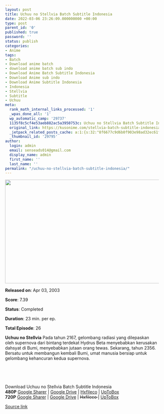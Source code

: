```yaml
---
layout: post
title: Uchuu no Stellvia Batch Subtitle Indonesia
date: 2022-03-06 23:26:09.000000000 +00:00
type: post
parent_id: '0'
published: true
password: ''
status: publish
categories:
- Anime
tags:
- Batch
- Download anime batch
- download anime batch sub indo
- Download Anime Batch Subtitle Indonesia
- Download Anime sub indo
- Download Anime Subtitle Indonesia
- Indonesia
- Stellvia
- Subtitle
- Uchuu
meta:
  rank_math_internal_links_processed: '1'
  _wpas_done_all: '1'
  wp_automatic_camp: '29737'
  1135f8c5cf4e53aeb882ac5a3950753c: Uchuu no Stellvia Batch Subtitle Indonesia
  original_link: https://kusonime.com/stellvia-batch-subtitle-indonesia/
  _jetpack_related_posts_cache: a:1:{s:32:"8f6677c9d6b0f903e98ad32ec61f8deb";a:2:{s:7:"expires";i:1663285930;s:7:"payload";a:3:{i:0;a:1:{s:2:"id";i:27767;}i:1;a:1:{s:2:"id";i:28471;}i:2;a:1:{s:2:"id";i:28071;}}}}
  _thumbnail_id: '29795'
author:
  login: admin
  email: senseads014@gmail.com
  display_name: admin
  first_name: ''
  last_name: ''
permalink: "/uchuu-no-stellvia-batch-subtitle-indonesia/"
---
```

<p>
 <img width="585" height="340" src="{{ site.baseurl }}/assets/2022/03/Uchuu-no-Stellvia-585x340.jpg" class="attachment-thumb-large size-thumb-large wp-post-image" alt="" loading="lazy" title="Uchuu no Stellvia Batch Subtitle Indonesia" srcset="https://kusonime.com/wp-content/uploads/2022/03/Uchuu-no-Stellvia-585x340.jpg 585w, https://kusonime.com/wp-content/uploads/2022/03/Uchuu-no-Stellvia-300x174.jpg 300w, https://kusonime.com/wp-content/uploads/2022/03/Uchuu-no-Stellvia-768x446.jpg 768w, https://kusonime.com/wp-content/uploads/2022/03/Uchuu-no-Stellvia-520x302.jpg 520w, https://kusonime.com/wp-content/uploads/2022/03/Uchuu-no-Stellvia.jpg 1000w" sizes="(max-width: 585px) 100vw, 585px" />
<p><b>Released on</b>: Apr 03, 2003</p>
<p>
<p><b>Score</b>: 7.39</p>
<p>
<p><b>Status</b>: Completed</p>
<p>
<p><b>Duration</b>: 23 min. per ep.</p>
<p>
<p><b>Total Episode</b>: 26</p>
<p>
<p><strong>Uchuu no Stellvia</strong> Pada tahun 2167, gelombang radiasi yang dilepaskan oleh supernova dari bintang terdekat Hydrus Beta menyebabkan kerusakan dahsyat di Bumi, menyebabkan jutaan orang tewas. Sekarang, tahun 2356. Bersatu untuk membangun kembali Bumi, umat manusia bersiap untuk gelombang kehancuran kedua supernova.</p>
<p>
<p> </p>
<p>
<p> </p>
<p>
<div class="smokeddl">
<div class="smokettl">Download Uchuu no Stellvia Batch Subtitle Indonesia</div>
<div class="smokeurl"><strong>480P</strong> <a href="https://acefile.co/f/69764698/kusonime-uchuu-no-stellvia-480p-rar" target="_blank" rel="noopener noreferrer">Google Sharer</a> | <a href="https://drive.google.com/uc?export=download&amp;id=1M9VNPTPx1PLj8x7Xizlw-hURzinfkWde" target="_blank" rel="noopener">Google Drive</a> | <a href="https://hxfile.co/pdacxbodu854" target="_blank" rel="noopener">Hxfileco</a> | <a href="https://uptobox.com/7iije4ypq46k" target="_blank" rel="noopener">UpToBox</a></div>
<div class="smokeurl"><strong>720P</strong> <a href="https://acefile.co/f/69764701/kusonime-uchuu-no-stellvia-720p-rar" target="_blank" rel="noopener noreferrer">Google Sharer</a> | <a href="https://drive.google.com/uc?export=download&amp;id=1UaUrfel8k-THLLSldMhN5kuOev5N0b8K" target="_blank" rel="noopener">Google Drive</a> | <del datetime="2022-03-09T05:08:59+00:00">Hxfileco </del>| <a href="https://uptobox.com/ioos6fcs4nou" target="_blank" rel="noopener">UpToBox</a></div>
</div>
<p><a href="https://kusonime.com/stellvia-batch-subtitle-indonesia/">Source link </a></p>
